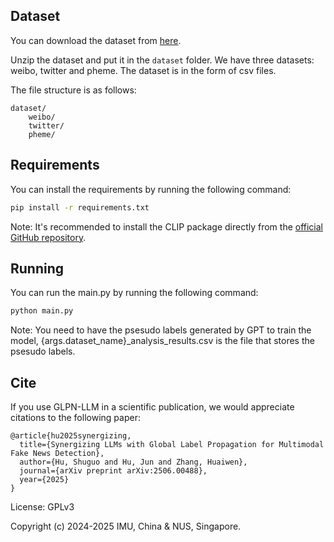 Dataset
---
You can download the dataset from [here](https://drive.google.com/file/d/1gPX-tAC1Vo6C8j8PV9IbAk8hbDhd1XMG/view?usp=drive_link).

Unzip the dataset and put it in the `dataset` folder. We have three datasets: weibo, twitter and pheme. The dataset is in the form of csv files. 

The file structure is as follows:
```
dataset/
    weibo/
    twitter/
    pheme/
```


Requirements
---
You can install the requirements by running the following command:
```bash
pip install -r requirements.txt
```
Note: It's recommended to install the CLIP package directly from the [official GitHub repository](https://github.com/openai/CLIP.git).

Running
---
You can run the main.py by running the following command:
```bash
python main.py
```
Note: You need to have the psesudo labels generated by GPT to train the model, {args.dataset_name}_analysis_results.csv is the file that stores the psesudo labels.

Cite
---
If you use GLPN-LLM in a scientific publication, we would appreciate citations to the following paper:

```
@article{hu2025synergizing,
  title={Synergizing LLMs with Global Label Propagation for Multimodal Fake News Detection},
  author={Hu, Shuguo and Hu, Jun and Zhang, Huaiwen},
  journal={arXiv preprint arXiv:2506.00488},
  year={2025}
}
```

License: GPLv3

Copyright (c) 2024-2025 IMU, China & NUS, Singapore.